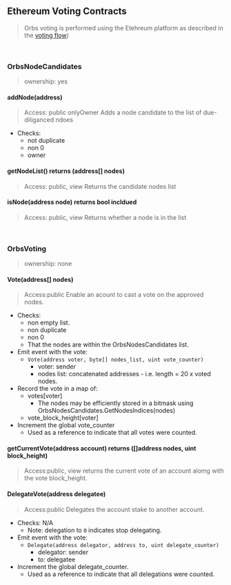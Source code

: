 ## Ethereum Voting Contracts
> Orbs voting is performed using the Etehreum platform as described in the [voting flow](../../flows/voting.md))

&nbsp;
### OrbsNodeCandidates
> ownership: yes

#### addNode(address)
> Access: public onlyOwner
> Adds a node candidate to the list of due-diliganced ndoes
* Checks:
  * not duplicate
  * non 0
  * owner

#### getNodeList() returns (address[] nodes)
> Access: public, view
> Returns the candidate nodes list

#### isNode(address node) returns bool incldued
> Access: public, view
> Returns whether a node is in the list


&nbsp;
### OrbsVoting
> ownership: none

#### Vote(address[] nodes)
> Access:public
> Enable an acount to cast a vote on the approved nodes.
* Checks:
  * non empty list.
  * non duplicate
  * non 0
  * That the nodes are within the OrbsNodesCandidates list.
* Emit event with the vote: 
  * `Vote(address voter, byte[] nodes_list, uint vote_counter)`
    * voter: sender
    * nodes list: concatenated addresses - i.e. length = 20 x voted nodes.
* Record the vote in a map of:
  * votes[voter]
    * The nodes may be efficiently stored in a bitmask using OrbsNodesCandidates.GetNodesIndices(nodes)
  * vote_block_height[voter]
* Increment the global vote_counter
  * Used as a reference to indicate that all votes were counted.

#### getCurrentVote(address account) returns ([]address nodes, uint block_height)
> Access:public, view
> returns the current vote of an account alomg with the vote block_height.

#### DelegateVote(address delegatee)
> Access:public
> Delegates the account stake to another account.
* Checks: N/A
  * Note: delegation to `0` indicates stop delegating.
* Emit event with the vote: 
  * `Delegate(address delegator, address to, uint delegate_counter)`
    * delegator: sender
    * to: delegatee
* Increment the global delegate_counter.
  * Used as a reference to indicate that all delegations were counted.

